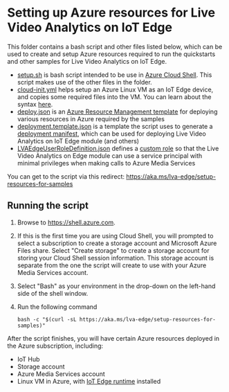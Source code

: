 # Setting up Azure resources for Live Video Analytics on IoT Edge

This folder contains a bash script and other files listed below, which can be used to create and setup Azure resources required to run the quickstarts and other samples for Live Video Analytics on IoT Edge.

- [setup.sh]() is bash script intended to be use in [Azure Cloud Shell](http://shell.azure.com/). This script makes use of the other files in the folder.
- [cloud-init.yml]() helps setup an Azure Linux VM as an IoT Edge device, and copies some required files into the VM. You can learn about the syntax [here](https://docs.microsoft.com/azure/virtual-machines/linux/using-cloud-init).
- [deploy.json]() is an [Azure Resource Management template](https://docs.microsoft.com/azure/templates/) for deploying various resources in Azure required by the samples
- [deployment.template.json]() is a template the script uses to generate a [deployment manifest](https://docs.microsoft.com/azure/iot-edge/module-composition), which can be used for deploying Live Video Analytics on IoT Edge module (and others)
- [LVAEdgeUserRoleDefinition.json]() defines a [custom role](https://docs.microsoft.com/azure/role-based-access-control/custom-roles) so that the Live Video Analytics on Edge module can use a service principal with minimal privileges when making calls to Azure Media Services

You can get to the script via this redirect: https://aka.ms/lva-edge/setup-resources-for-samples

## Running the script
1. Browse to https://shell.azure.com.
1. If this is the first time you are using Cloud Shell, you will prompted to select a subscription to create a storage account and Microsoft Azure Files share. Select "Create storage" to create a storage account for storing your Cloud Shell session information. This storage account is separate from the one the script will create to use with your Azure Media Services account.
1. Select "Bash" as your environment in the drop-down on the left-hand side of the shell window.
1. Run the following command

    ```
    bash -c "$(curl -sL https://aka.ms/lva-edge/setup-resources-for-samples)"
    ```
    
After the script finishes, you will have certain Azure resources deployed in the Azure subscription, including:

* IoT Hub
* Storage account
* Azure Media Services account
* Linux VM in Azure, with [IoT Edge runtime](https://docs.microsoft.com/azure/iot-edge/how-to-install-iot-edge-linux) installed


